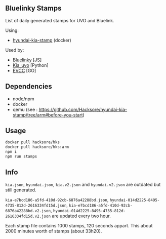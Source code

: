 ## Bluelinky Stamps

List of daily generated stamps for UVO and Bluelink.

Using:
- [hyundai-kia-stamp](https://github.com/Hacksore/hyundai-kia-stamp/tree/arm) (docker)

Used by: 
- [Bluelinky](https://github.com/Hacksore/bluelinky) [JS]
- [Kia_uvo](https://github.com/fuatakgun/kia_uvo) [Python]
- [EVCC](https://github.com/evcc-io/evcc) [GO]
## Dependencies

- node/npm
- docker
- qemu (see : https://github.com/Hacksore/hyundai-kia-stamp/tree/arm#before-you-start)

## Usage

```bash
docker pull hacksore/hks
docker pull hacksore/hks:arm
npm i
npm run stamps
```

## Info

`kia.json`, `hyundai.json`, `kia.v2.json` and `hyundai.v2.json` are outdated but still generated.

`kia-e7bcd186-a5fd-410d-92cb-6876a42288bd.json`, `hyundai-014d2225-8495-4735-812d-2616334fd15d.json`, `kia-e7bcd186-a5fd-410d-92cb-6876a42288bd.v2.json`, `hyundai-014d2225-8495-4735-812d-2616334fd15d.v2.json` are updated every two hour.

Each stamp file contains 1000 stamps, 120 seconds appart. This about 2000 minutes worth of stamps (about 33h20).
